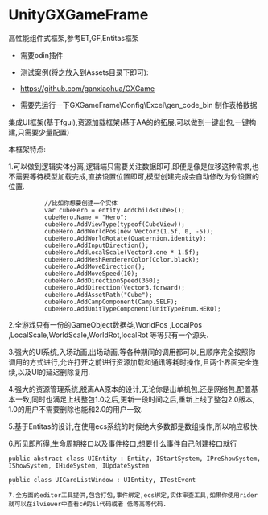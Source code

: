 # UnityGXGameFrame
高性能组件式框架,参考ET,GF,Entitas框架

* 需要odin插件
* 测试案例(将之放入到Assets目录下即可):

* https://github.com/ganxiaohua/GXGame

* 需要先运行一下GXGameFrame\Config\Excel\gen_code_bin 制作表格数据


集成UI框架(基于fgui),资源加载框架(基于AA的的拓展,可以做到一键出包,一键构建,只需要少量配置)

本框架特点:

1.可以做到逻辑实体分离,逻辑端只需要关注数据即可,即便是像是位移这种需求,也不需要等待模型加载完成,直接设置位置即可,模型创建完成会自动修改为你设置的位置.
  ```
            //比如你想要创建一个实体
            var cubeHero = entity.AddChild<Cube>();
            cubeHero.Name = "Hero";
            cubeHero.AddViewType(typeof(CubeView));
            cubeHero.AddWorldPos(new Vector3(1.5f, 0, -5));
            cubeHero.AddWorldRotate(Quaternion.identity);
            cubeHero.AddInputDirection();
            cubeHero.AddLocalScale(Vector3.one * 1.5f);
            cubeHero.AddMeshRendererColor(Color.black);
            cubeHero.AddMoveDirection();
            cubeHero.AddMoveSpeed(10);
            cubeHero.AddDirectionSpeed(360);
            cubeHero.AddDirection(Vector3.forward);
            cubeHero.AddAssetPath("Cube");
            cubeHero.AddCampComponent(Camp.SELF);
            cubeHero.AddUnitTypeComponent(UnitTypeEnum.HERO);
  ```

2.全游戏只有一份的GameObject数据类,WorldPos ,LocalPos ,LocalScale,WorldScale,WorldRot,localRot 等等只有一个源头.

3.强大的UI系统,入场动画,出场动画,等各种期间的调用都可以,且顺序完全按照你调用的方式进行,允许打开之前进行资源加载和通讯等耗时操作,且两个界面完全连续,以及UI的延迟删除复用.

4.强大的资源管理系统,脱离AA原本的设计,无论你是出单机包,还是网络包,配置基本一致,同时也满足上线整包1.0之后,更新一段时间之后,重新上线了整包2.0版本, 1.0的用户不需要删除也能和2.0的用户一致.

5.基于Entitas的设计,在使用ecs系统的时候绝大多数都是数组操作,所以响应极快.

6.所见即所得,生命周期接口以及事件接口,想要什么事件自己创建接口就行

  ```
  public abstract class UIEntity : Entity, IStartSystem, IPreShowSystem, IShowSystem, IHideSystem, IUpdateSystem

  public class UICardListWindow : UIEntity, ITestEvent
  ``
 7.全方面的editor工具提供,包含打包,事件绑定,ecs绑定,实体审查工具,如果你使用rider就可以在ilviewer中查看c#的il代码或者 低等高等代码.

